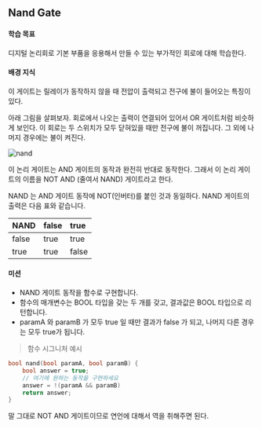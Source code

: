 ## Nand Gate

#### 학습 목표

디지털 논리회로 기본 부품을 응용해서 만들 수 있는 부가적인 회로에 대해 학습한다.

#### 배경 지식

이 게이트는 릴레이가 동작하지 않을 때 전압이 출력되고 전구에 불이 들어오는 특징이 있다.

아래 그림을 살펴보자. 회로에서 나오는 출력이 연결되어 있어서 OR 게이트처럼 비슷하게 보인다. 이 회로는 두 스위치가 모두 닫혀있을 때만 전구에 불이 꺼집니다. 그 외에 나머지 경우에는 불이 켜진다.

![nand](http://public.codesquad.kr/jk/cs23/step1-nand.png)

이 논리 게이트는 AND 게이트의 동작과 완전히 반대로 동작한다. 그래서 이 논리 게이트의 이름을 NOT AND (줄여서 NAND) 게이트라고 한다.

NAND 는 AND 게이트 동작에 NOT(인버터)를 붙인 것과 동일하다. NAND 게이트의 출력은 다음 표와 같습니다.

| NAND  | false | true  |
| :---- | :---- | :---- |
| false | true  | true  |
| true  | true  | false |

#### 미션

- NAND 게이트 동작을 함수로 구현합니다.
- 함수의 매개변수는 BOOL 타입을 갖는 두 개를 갖고, 결과값은 BOOL 타입으로 리턴합니다.
- paramA 와 paramB 가 모두 true 일 때만 결과가 false 가 되고, 나머지 다른 경우는 모두 true가 됩니다.

> 함수 시그니처 예시

```c
bool nand(bool paramA, bool paramB) {
    bool answer = true;
    // 여기에 원하는 동작을 구현하세요
  	answer = !(paramA && paramB)
    return answer;
}
```

말 그대로 NOT AND 게이트이므로 연언에 대해서 역을 취해주면 된다.